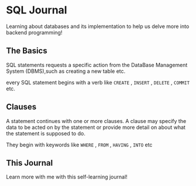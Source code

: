 
# SQL Journal
Learning about databases and its implementation to help us delve more into backend programming!


## The Basics

SQL statements requests a specific action from the DataBase Management System (DBMS),such as creating a new table etc.

every SQL statement begins with a verb like `CREATE` , `INSERT` , `DELETE` , `COMMIT` etc. 

## Clauses
A statement continues with one or more clauses. A clause may specify the data to be acted on by the statement or provide more detail on about what the statement is supposed to do. 

They begin with keywords like `WHERE` , `FROM` , `HAVING` , `INTO` etc

## This Journal

Learn more with me with this self-learning journal!

